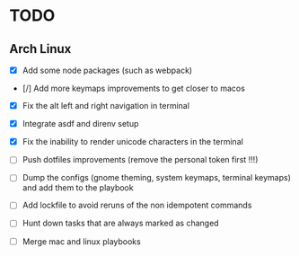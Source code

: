 # TODO

## Arch Linux

- [x] Add some node packages (such as webpack)
- [/] Add more keymaps improvements to get closer to macos
- [x] Fix the alt left and right navigation in terminal
- [x] Integrate asdf and direnv setup

- [x] Fix the inability to render unicode characters in the terminal

- [ ] Push dotfiles improvements (remove the personal token first !!!)
- [ ] Dump the configs (gnome theming, system keymaps, terminal keymaps) and add them to the playbook
- [ ] Add lockfile to avoid reruns of the non idempotent commands
- [ ] Hunt down tasks that are always marked as changed

- [ ] Merge mac and linux playbooks
